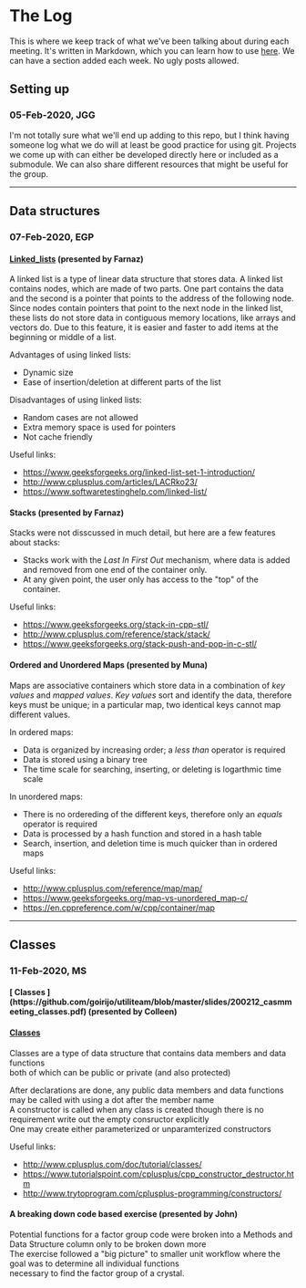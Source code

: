 # The Log

This is where we keep track of what we've been talking about during each meeting.
It's written in Markdown, which you can learn how to use [here](https://www.markdownguide.org/basic-syntax/).
We can have a section added each week.
No ugly posts allowed.

## Setting up
### 05-Feb-2020, JGG
I'm not totally sure what we'll end up adding to this repo, but I think having someone log what we do will at least be good practice for using git.
Projects we come up with can either be developed directly here or included as a submodule.
We can also share different resources that might be useful for the group.

----
## Data structures
### 07-Feb-2020, EGP

#### [Linked_lists](slides/Linked_C%2B%2B.pdf) \(presented by Farnaz\) 
A linked list is a type of linear data structure that stores data.
A linked list contains nodes, which are made of two parts.
One part contains the data and the second is a pointer that points to the address of the following node.
Since nodes contain pointers that point to the next node in the linked list, these lists do not store data in contiguous memory locations, like arrays and vectors do.
Due to this feature, it is easier and faster to add items at the beginning or middle of a list.

Advantages of using linked lists:
- Dynamic size
- Ease of insertion/deletion at different parts of the list

Disadvantages of using linked lists:
- Random cases are not allowed
- Extra memory space is used for pointers
- Not cache friendly

Useful links:
- <https://www.geeksforgeeks.org/linked-list-set-1-introduction/>
- <http://www.cplusplus.com/articles/LACRko23/>
- <https://www.softwaretestinghelp.com/linked-list/>

#### Stacks \(presented by Farnaz\)
Stacks were not disscussed in much detail, but here are a few features about stacks:
- Stacks work with the *Last In First Out* mechanism, where data is added and removed from one end of the container only.
- At any given point, the user only has access to the "top" of the container.

Useful links:
- <https://www.geeksforgeeks.org/stack-in-cpp-stl/>
- <http://www.cplusplus.com/reference/stack/stack/>
- <https://www.geeksforgeeks.org/stack-push-and-pop-in-c-stl/>

#### Ordered and Unordered Maps \(presented by Muna\)
Maps are associative containers which store data in a combination of *key values* and *mapped values*.
*Key values* sort and identify the data, therefore keys must be unique; in a particular map, two identical keys cannot map different values.

In ordered maps:
- Data is organized by increasing order; a *less than* operator is required
- Data is stored using a binary tree
- The time scale for searching, inserting, or deleting is logarthmic time scale

In unordered maps:
- There is no ordereding of the different keys, therefore only an *equals* operator is required
- Data is processed by a hash function and stored in a hash table
- Search, insertion, and deletion time is much quicker than in ordered maps

Useful links:
- <http://www.cplusplus.com/reference/map/map/>
- <https://www.geeksforgeeks.org/map-vs-unordered_map-c/>
- <https://en.cppreference.com/w/cpp/container/map> 

***
<h2>Classes</h2>


<h3>11-Feb-2020, MS</h3>

<h4>[ Classes ](https://github.com/goirijo/utiliteam/blob/master/slides/200212_casmmeeting_classes.pdf) (presented by Colleen) </h4>
<h4>
  <a href="https://github.com/goirijo/utiliteam/blob/master/slides/200212_casmmeeting_classes.pdf">
    Classes
  </a>
</h4>
Classes are a type of data structure that contains data members and data functions <br> both of which can be public or private (and also protected)

After declarations are done, any public data members and data functions may be called with using a dot after the member name <br>A constructor is called when any class is created though there is no requirement write out the empty consructor explicitly <br>One may create either parameterized or unparamterized constructors


Useful links:
- <http://www.cplusplus.com/doc/tutorial/classes/>
- <https://www.tutorialspoint.com/cplusplus/cpp_constructor_destructor.htm>
- <http://www.trytoprogram.com/cplusplus-programming/constructors/>


<h4>A breaking down code based exercise (presented by John)</h4>
Potential functions for a factor group code were broken into a Methods and Data Structure column only to be broken down more <br>The exercise followed a "big picture" to smaller unit workflow where the goal was to determine all individual functions <br>necessary to find the factor group of a crystal.
